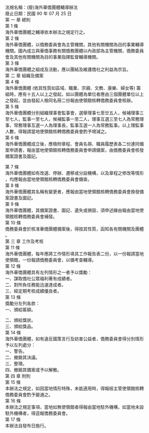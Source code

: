 法規名稱：(廢)海外華僑團體輔導辦法  
廢止日期：民國 90 年 07 月 25 日  
第 一 章 總則  
第 1 條  
海外華僑團體之輔導依本辦法之規定行之。  
第 2 條  
海外華僑團體，以僑務委員會為主管機關，其他有關機關為目的事業輔導  
機關。國內成立與華僑事務有關僑務團體以內政部為主管機關，僑務委員  
會及其他有關機關為目的事業指揮監督輔導機關。  
第 3 條  
海外華僑團體之組成及活動，應以團結及維護僑社之利益為宗旨。  
第 二 章 組織及備案  
第 4 條  
海外華僑團體 (依其性質如區域、職業、宗親、文教、康樂、婦女等) 籌  
組時，應有十五人以上之發起，如以團體為單位者應由三個團體單位以上  
之發起，並由發起人檢同名冊二份報由使領館核轉僑務委員會核辦。  
第 5 條  
海外華僑團體分別組織理事會監事會，選舉理事七至廿五人，候補理事三  
至七人，監事一至七人，候補監事一至二人，理事互選三至七人為常務理  
事，常務理事互選一人為理事長，監事互選一人為常務監事。以上理監事  
人數，得報請當地使領館核轉僑務委員會酌予增減之。  
第 6 條  
海外華僑團體成立後，應檢附章程、會員名冊、職員履歷表各二份連同備  
案申請書，報由當地使領館核轉僑務委員會申請備案，由僑務委員會核發  
備案證書及圖記。  


第 7 條  
海外華僑團體如有改選、停辦、遷移或分設機構，以及章程之修改等情形  
，均應報由當地使領館核轉僑務委員會備查。  
第 8 條  
海外華僑團體其名稱有變更者，應報由當地使領館核轉僑務委員會換發備  
案證書及圖記。  
第 9 條  
海外華僑團體，其備案證書、圖記、遺失或損毀，須申述緣由報由當地使  
領館核轉僑務委員會補發。  
第 10 條  
僑務委員會於核准華僑團體備案後，得按其性質，函知各有關機關及團體  
。  
第 三 章 工作及考核  
第 11 條  
海外華僑團體，每年應將工作情形填具工作報告表二份，以一份報請當地  
使領館，一份報請僑務委員會，以備考查輔導。  
第 12 條  
海外華僑團體具有左列情形之一者予以獎勵：  
一、謀取僑社公眾福利著有成績者。  
二、對所負任務能迅速達成者。  
三、經定期考核成績優良者。  
第 13 條  
獎勵分左列各款：  
一、頒給匾額。  


二、頒給獎狀。  
三、頒給獎品。  
第 14 條  
海外華僑團體，如有違反國策言行及妨害公益者，僑務委員會得分別情形  
予以左列處分：  
一、警告。  
二、撤銷其決議。  
三、整理。  
四、撤銷其備案或予以解散。  
第 四 章 附則  
第 15 條  
本辦法之規定，如因當地情形特殊，未能適用時，得報經主管使領館核轉  
僑務委員會酌予變通之。  
第 16 條  
本辦法之規定事項，當地如無使領館者得報由當地駐外機構，如當地未設  
駐外機構者，得逕報僑務委員會。  
第 17 條  
本辦法自發布日施行。  


